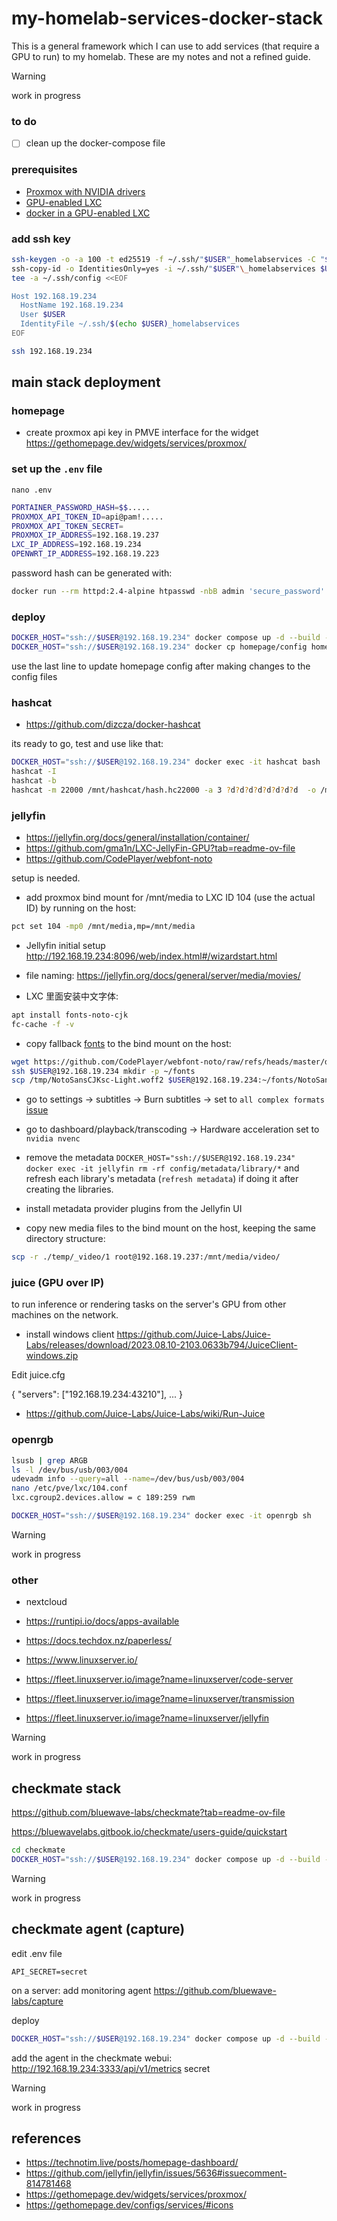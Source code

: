# my-homelab-services-docker-stack

This is a general framework which I can use to add services (that require a GPU to run) to my homelab. These are my notes and not a refined guide.

> [!WARNING]
> work in progress

### to do

- [ ] clean up the docker-compose file

### prerequisites

- [Proxmox with NVIDIA drivers](https://github.com/placebeyondtheclouds/gpu-home-server?tab=readme-ov-file#software-setup-process)
- [GPU-enabled LXC](https://github.com/placebeyondtheclouds/gpu-home-server?tab=readme-ov-file#common-setup-for-all-lxcs)
- [docker in a GPU-enabled LXC](https://github.com/placebeyondtheclouds/gpu-home-server?tab=readme-ov-file#debian-lxc-with-docker)

### add ssh key

```bash
ssh-keygen -o -a 100 -t ed25519 -f ~/.ssh/"$USER"_homelabservices -C "$USER"@homelabservices
ssh-copy-id -o IdentitiesOnly=yes -i ~/.ssh/"$USER"\_homelabservices $USER@192.168.19.234
tee -a ~/.ssh/config <<EOF

Host 192.168.19.234
  HostName 192.168.19.234
  User $USER
  IdentityFile ~/.ssh/$(echo $USER)_homelabservices
EOF

ssh 192.168.19.234
```

## main stack deployment

### homepage

- create proxmox api key in PMVE interface for the widget https://gethomepage.dev/widgets/services/proxmox/

### set up the `.env` file

`nano .env`

```bash
PORTAINER_PASSWORD_HASH=$$.....
PROXMOX_API_TOKEN_ID=api@pam!.....
PROXMOX_API_TOKEN_SECRET=
PROXMOX_IP_ADDRESS=192.168.19.237
LXC_IP_ADDRESS=192.168.19.234
OPENWRT_IP_ADDRESS=192.168.19.223
```

password hash can be generated with:

```bash
docker run --rm httpd:2.4-alpine htpasswd -nbB admin 'secure_password' | cut -d ":" -f 2  | sed -e s/\\$/\\$\\$/g
```

### deploy

```bash
DOCKER_HOST="ssh://$USER@192.168.19.234" docker compose up -d --build --force-recreate
DOCKER_HOST="ssh://$USER@192.168.19.234" docker cp homepage/config homepage:/app
```

use the last line to update homepage config after making changes to the config files

### hashcat

- https://github.com/dizcza/docker-hashcat

its ready to go, test and use like that:

```bash
DOCKER_HOST="ssh://$USER@192.168.19.234" docker exec -it hashcat bash
hashcat -I
hashcat -b
hashcat -m 22000 /mnt/hashcat/hash.hc22000 -a 3 ?d?d?d?d?d?d?d?d  -o /mnt/hashcat/hashcat_output.txt
```

### jellyfin

- https://jellyfin.org/docs/general/installation/container/
- https://github.com/gma1n/LXC-JellyFin-GPU?tab=readme-ov-file
- https://github.com/CodePlayer/webfont-noto

setup is needed.

- add proxmox bind mount for /mnt/media to LXC ID 104 (use the actual ID) by running on the host:

```bash
pct set 104 -mp0 /mnt/media,mp=/mnt/media
```

- Jellyfin initial setup http://192.168.19.234:8096/web/index.html#/wizardstart.html

- file naming: https://jellyfin.org/docs/general/server/media/movies/

- LXC 里面安装中文字体:

```bash
apt install fonts-noto-cjk
fc-cache -f -v
```

- copy fallback [fonts](https://github.com/CodePlayer/webfont-noto/tree/master) to the bind mount on the host:

```bash
wget https://github.com/CodePlayer/webfont-noto/raw/refs/heads/master/dist/NotoSans/NotoSansCJKsc-hinted/subset/NotoSansCJKsc-hinted-standard/NotoSansCJKsc-Light.woff2 -O /tmp/NotoSansCJKsc-Light.woff2
ssh $USER@192.168.19.234 mkdir -p ~/fonts
scp /tmp/NotoSansCJKsc-Light.woff2 $USER@192.168.19.234:~/fonts/NotoSansCJKsc-Light.woff2
```

- go to settings -> subtitles -> Burn subtitles -> set to `all complex formats` [issue](https://github.com/jellyfin/jellyfin-web/issues/5198)

- go to dashboard/playback/transcoding -> Hardware acceleration set to `nvidia nvenc`

- remove the metadata `DOCKER_HOST="ssh://$USER@192.168.19.234" docker exec -it jellyfin rm -rf config/metadata/library/*` and refresh each library's metadata (`refresh metadata`) if doing it after creating the libraries.

- install metadata provider plugins from the Jellyfin UI

- copy new media files to the bind mount on the host, keeping the same directory structure:

```bash
scp -r ./temp/_video/1 root@192.168.19.237:/mnt/media/video/
```

### juice (GPU over IP)

to run inference or rendering tasks on the server's GPU from other machines on the network.

- install windows client https://github.com/Juice-Labs/Juice-Labs/releases/download/2023.08.10-2103.0633b794/JuiceClient-windows.zip

Edit juice.cfg

{
"servers": ["192.168.19.234:43210"],
...
}

- https://github.com/Juice-Labs/Juice-Labs/wiki/Run-Juice

### openrgb

```bash
lsusb | grep ARGB
ls -l /dev/bus/usb/003/004
udevadm info --query=all --name=/dev/bus/usb/003/004
nano /etc/pve/lxc/104.conf
lxc.cgroup2.devices.allow = c 189:259 rwm

```

```bash
DOCKER_HOST="ssh://$USER@192.168.19.234" docker exec -it openrgb sh
```

> [!WARNING]
> work in progress

### other

- nextcloud

- https://runtipi.io/docs/apps-available
- https://docs.techdox.nz/paperless/
- https://www.linuxserver.io/
- https://fleet.linuxserver.io/image?name=linuxserver/code-server
- https://fleet.linuxserver.io/image?name=linuxserver/transmission
- https://fleet.linuxserver.io/image?name=linuxserver/jellyfin

> [!WARNING]
> work in progress

## checkmate stack

https://github.com/bluewave-labs/checkmate?tab=readme-ov-file

https://bluewavelabs.gitbook.io/checkmate/users-guide/quickstart

```bash
cd checkmate
DOCKER_HOST="ssh://$USER@192.168.19.234" docker compose up -d --build --force-recreate
```

> [!WARNING]
> work in progress

## checkmate agent (capture)

edit .env file

```
API_SECRET=secret
```

on a server: add monitoring agent https://github.com/bluewave-labs/capture

deploy

```bash
DOCKER_HOST="ssh://$USER@192.168.19.234" docker compose up -d --build --force-recreate
```

add the agent in the checkmate webui:
http://192.168.19.234:3333/api/v1/metrics
secret

> [!WARNING]
> work in progress

## references

- https://technotim.live/posts/homepage-dashboard/
- https://github.com/jellyfin/jellyfin/issues/5636#issuecomment-814781468
- https://gethomepage.dev/widgets/services/proxmox/
- https://gethomepage.dev/configs/services/#icons
